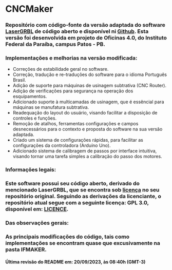 # CNCMaker

### Repositório com código-fonte da versão adaptada do software [LaserGRBL](https://lasergrbl.com/) de código aberto e disponível ni [Github](https://github.com/arkypita/LaserGRBL). Esta versão foi desenvolvida em projeto de Oficinas 4.0, do Instituto Federal da Paraíba, campus Patos - PB.


### Implementações e melhorias na versão modificada:
* Correções de estabilidade geral no software.
* Correção, tradução e re-traduções do software para o idioma Português Brasil.
* Adição de suporte para máquinas de usinagem subtrativa (CNC Router).
* Adição de verificações para segurança na operação dos esquipamentos.
* Adicionado suporte à multicamadas de usinagem, que é essêncial para máquinas se manufatura subtrativa.
* Readequação do layout do usuário, visando facilitar a disposição de controles e funções.
* Remoção de atalhos, ferramentas configurações e campos desnecessários para o contexto e proposta do software na sua versão adaptada.
* Criado um sistema de configurações rápidas, para facilitar as configurações da controladora (Arduíno Uno). 
* Adicionado sistema de calibragem de passos por interface intuitiva, visando tornar uma tarefa simples a calibração do passo dos motores.


### Informações legais:
### Este software possui seu código aberto, derivado do mencionado LaserGRBL, que se encontra sob [licença](https://github.com/arkypita/LaserGRBL/blob/master/LICENSE.md) no seu repositório original. Seguindo as derivações da licenciante, o repositório atual segue com a seguinte licença: GPL 3.0, disponível em: [LICENCE](https://github.com/manoel0810/CNCMaker/blob/master/LICENSE).


### Das observações gerais:
### As principais modificações do código, tais como implementações se encontram quase que excusivamente na pasta IFMAKER.


#### Última revisão do README em: 20/09/2023, às 08:40h (GMT-3)
